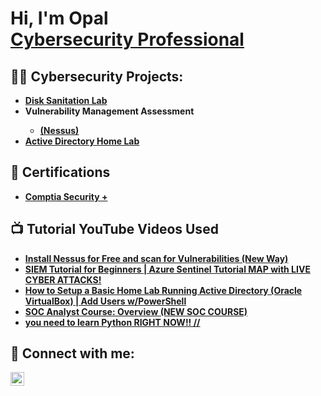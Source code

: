<h1>Hi, I'm Opal <br/><a href="https://www.linkedin.com/in/opal-ratanayatigune/">Cybersecurity Professional</a>

<h2>👨‍💻 Cybersecurity Projects:</h2>

- <b>[Disk Sanitation Lab](https://github.com/cybertheopal/DiskSanitationLab)
- <b>Vulnerability Management Assessment
  - [(Nessus)](https://github.com/cybertheopal/VulnerabilityManagement)<b>
- <b>[Active Directory Home Lab]()<b>

<h2>📜 Certifications</h2>

- [Comptia Security +](https://imgur.com/prpeD3X)

<h2>📺 Tutorial YouTube Videos Used</h2>

- [Install Nessus for Free and scan for Vulnerabilities (New Way)](https://www.youtube.com/watch?v=Gy-aPBb0djk)
- [SIEM Tutorial for Beginners | Azure Sentinel Tutorial MAP with LIVE CYBER ATTACKS!](https://www.youtube.com/watch?v=RoZeVbbZ0o0&t=12s)
- [How to Setup a Basic Home Lab Running Active Directory (Oracle VirtualBox) | Add Users w/PowerShell](https://www.youtube.com/watch?v=MHsI8hJmggI&list=PLqBeiU46hx1H--SNfTrohTOWeqkK-M2Y0)
- [SOC Analyst Course: Overview (NEW SOC COURSE)](https://www.youtube.com/watch?v=cU-nZ6Ltvog)
- [you need to learn Python RIGHT NOW!! //](https://www.youtube.com/watch?v=mRMmlo_Uqcs&list=PLIhvC56v63ILPDA2DQBv0IKzqsWTZxCkp)

<h2> 🤳 Connect with me:</h2>


[<img align="left" alt="OpalRatanayatigune | LinkedIn" width="22px" src="https://cdn.jsdelivr.net/npm/simple-icons@v3/icons/linkedin.svg" />][linkedin]



[linkedin]: https://www.linkedin.com/in/opal-ratanayatigune/

<!--

- 🔭 I’m currently working on ...
- 🌱 I’m currently learning ...
- 👯 I’m looking to collaborate on ...
- 🤔 I’m looking for help with ...
- 💬 Ask me about ...
- 📫 How to reach me: ...
- 😄 Pronouns: ...
- ⚡ Fun fact: ...
-->
